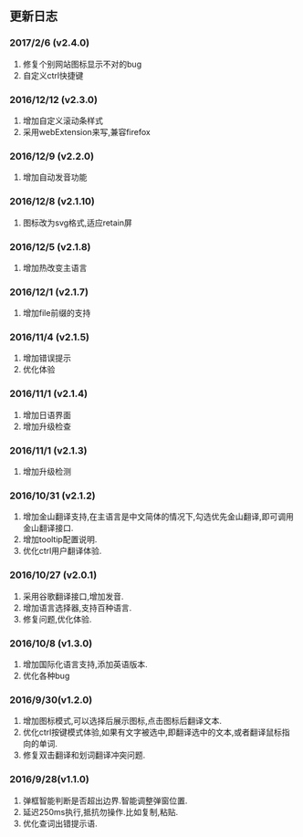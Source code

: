 ## 更新日志
### 2017/2/6 (v2.4.0)
1. 修复个别网站图标显示不对的bug
2. 自定义ctrl快捷键

### 2016/12/12 (v2.3.0)
1. 增加自定义滚动条样式
2. 采用webExtension来写,兼容firefox

### 2016/12/9 (v2.2.0)
1. 增加自动发音功能

### 2016/12/8 (v2.1.10)
1. 图标改为svg格式,适应retain屏

### 2016/12/5 (v2.1.8)
1. 增加热改变主语言

### 2016/12/1 (v2.1.7)
1. 增加file前缀的支持

### 2016/11/4 (v2.1.5)
1. 增加错误提示
2. 优化体验

### 2016/11/1 (v2.1.4)
1. 增加日语界面
2. 增加升级检查

### 2016/11/1 (v2.1.3)
1. 增加升级检测

### 2016/10/31 (v2.1.2)
1. 增加金山翻译支持,在主语言是中文简体的情况下,勾选优先金山翻译,即可调用金山翻译接口.
2. 增加tooltip配置说明.
3. 优化ctrl用户翻译体验.

### 2016/10/27 (v2.0.1)
1. 采用谷歌翻译接口,增加发音.
2. 增加语言选择器,支持百种语言.
3. 修复问题,优化体验.

### 2016/10/8 (v1.3.0)
1. 增加国际化语言支持,添加英语版本.
2. 优化各种bug

### 2016/9/30(v1.2.0)
1. 增加图标模式,可以选择后展示图标,点击图标后翻译文本.
2. 优化ctrl按键模式体验,如果有文字被选中,即翻译选中的文本,或者翻译鼠标指向的单词.
3. 修复双击翻译和划词翻译冲突问题.

### 2016/9/28(v1.1.0)
1. 弹框智能判断是否超出边界.智能调整弹窗位置.
2. 延迟250ms执行,抵抗勿操作.比如复制,粘贴.
3. 优化查词出错提示语.

